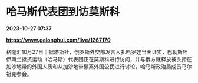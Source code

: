 # 哈马斯代表团到访莫斯科

**2023-10-27 07:37**

**https://www.gelonghui.com/live/1267170**

格隆汇10月27日｜据塔斯社，俄罗斯外交部发言人扎哈罗娃当天证实，巴勒斯坦伊斯兰抵抗运动（哈马斯）代表团正在莫斯科进行访问，并与俄方就释放被关押在加沙地带的外国人质和从加沙地带撤离外国公民进行讨论，哈马斯政治局成员马尔祖克参会。